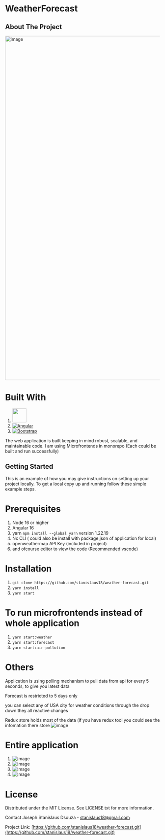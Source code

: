# WeatherForecast

## About The Project

<img width="1117" alt="image" src="https://github.com/stanislaus18/weather-forecast/assets/17940960/a9a16b47-baaa-42b6-955c-7b36f5f66cef">

# Built With
1. <a alt="Nx logo" href="https://nx.dev" target="_blank" rel="noreferrer"><img src="https://raw.githubusercontent.com/nrwl/nx/master/images/nx-logo.png" width="45"></a>
2. <a href="https://angular.io/" rel="nofollow"><img src="https://camo.githubusercontent.com/29026b68c52288230bf32bc2268e47e5c3b81dba23106fb062fcc0541f8e9529/68747470733a2f2f696d672e736869656c64732e696f2f62616467652f416e67756c61722d4444303033313f7374796c653d666f722d7468652d6261646765266c6f676f3d616e67756c6172266c6f676f436f6c6f723d7768697465" alt="Angular" data-canonical-src="https://img.shields.io/badge/Angular-DD0031?style=for-the-badge&amp;logo=angular&amp;logoColor=white" style="max-width: 100%;"></a>
3. <a href="https://getbootstrap.com" rel="nofollow"><img src="https://camo.githubusercontent.com/b13ed67c809178963ce9d538175b02649800772be1ce0cb02da5879e5614e236/68747470733a2f2f696d672e736869656c64732e696f2f62616467652f426f6f7473747261702d3536334437433f7374796c653d666f722d7468652d6261646765266c6f676f3d626f6f747374726170266c6f676f436f6c6f723d7768697465" alt="Bootstrap" data-canonical-src="https://img.shields.io/badge/Bootstrap-563D7C?style=for-the-badge&amp;logo=bootstrap&amp;logoColor=white" style="max-width: 100%;"></a>


The web application is built keeping in mind robust, scalable, and maintainable code.
I am using Microfrontends in monorepo (Each could be built and run successfully) 

## Getting Started
This is an example of how you may give instructions on setting up your project locally. To get a local copy up and running follow these simple example steps.

# Prerequisites
1. Node 16 or higher
2. Angular 16 
3. yarn `npm install --global yarn` version 1.22.19
4. Nx CLI ( could also be install with package.json of application for local)
5. openweathermap API Key (included in project)  
6. and ofcourse editor to view the code (Recommended vscode) 

# Installation
1. `git clone https://github.com/stanislaus18/weather-forecast.git`
2. `yarn install`
3. `yarn start`

# To run microfrontends instead of whole application
1. `yarn start:weather`
2. `yarn start:forecast`
3. `yarn start:air-pollution`

# Others
  Application is using polling mechanism to pull data from api for every 5 seconds, to give you latest data
  
  Forecast is restricted to 5 days only
  
  you can select any of USA city for weather conditions through the drop down they all reactive changes 
  
  Redux store holds most of the data (if you have redux tool you could see the infomation there store
  ![image](https://github.com/stanislaus18/weather-forecast/assets/17940960/3beaefef-02e4-43b3-859e-3c158da47c46)
  

 # Entire application
  1. ![image](https://github.com/stanislaus18/weather-forecast/assets/17940960/c0e42428-8f0b-408b-9eac-28b72e5852fd)
  2. ![image](https://github.com/stanislaus18/weather-forecast/assets/17940960/c772ff80-24ee-4110-aec9-bd1edf1190de)
  3. ![image](https://github.com/stanislaus18/weather-forecast/assets/17940960/111a4afe-d8ee-48bb-9e50-ac06b86d4268)
  4. ![image](https://github.com/stanislaus18/weather-forecast/assets/17940960/c34ffc1f-96d9-4d86-907b-0c90b42a6e40)



# License
Distributed under the MIT License. See LICENSE.txt for more information.

Contact
Joseph Stanislaus Dsouza - stanislaus18@gmail.com

Project Link: [https://github.com/stanislaus18/weather-forecast.git](https://github.com/stanislaus18/weather-forecast.git)



